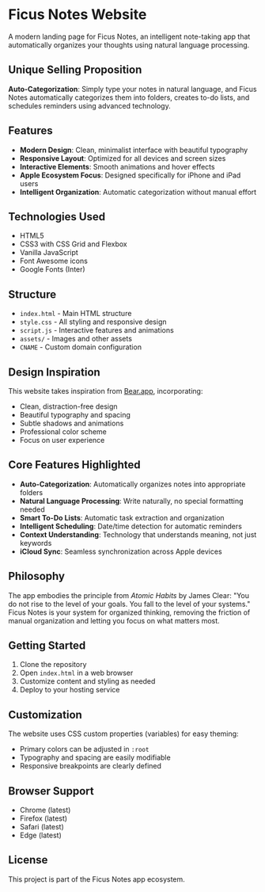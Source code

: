# Ficus Notes Website

A modern landing page for Ficus Notes, an intelligent note-taking app that automatically organizes your thoughts using natural language processing.

## Unique Selling Proposition

**Auto-Categorization**: Simply type your notes in natural language, and Ficus Notes automatically categorizes them into folders, creates to-do lists, and schedules reminders using advanced technology.

## Features

- **Modern Design**: Clean, minimalist interface with beautiful typography
- **Responsive Layout**: Optimized for all devices and screen sizes
- **Interactive Elements**: Smooth animations and hover effects
- **Apple Ecosystem Focus**: Designed specifically for iPhone and iPad users
- **Intelligent Organization**: Automatic categorization without manual effort

## Technologies Used

- HTML5
- CSS3 with CSS Grid and Flexbox
- Vanilla JavaScript
- Font Awesome icons
- Google Fonts (Inter)

## Structure

- `index.html` - Main HTML structure
- `style.css` - All styling and responsive design
- `script.js` - Interactive features and animations
- `assets/` - Images and other assets
- `CNAME` - Custom domain configuration

## Design Inspiration

This website takes inspiration from [Bear.app](http://bear.app), incorporating:
- Clean, distraction-free design
- Beautiful typography and spacing
- Subtle shadows and animations
- Professional color scheme
- Focus on user experience

## Core Features Highlighted

- **Auto-Categorization**: Automatically organizes notes into appropriate folders
- **Natural Language Processing**: Write naturally, no special formatting needed
- **Smart To-Do Lists**: Automatic task extraction and organization
- **Intelligent Scheduling**: Date/time detection for automatic reminders
- **Context Understanding**: Technology that understands meaning, not just keywords
- **iCloud Sync**: Seamless synchronization across Apple devices

## Philosophy

The app embodies the principle from *Atomic Habits* by James Clear: "You do not rise to the level of your goals. You fall to the level of your systems." Ficus Notes is your system for organized thinking, removing the friction of manual organization and letting you focus on what matters most.

## Getting Started

1. Clone the repository
2. Open `index.html` in a web browser
3. Customize content and styling as needed
4. Deploy to your hosting service

## Customization

The website uses CSS custom properties (variables) for easy theming:
- Primary colors can be adjusted in `:root`
- Typography and spacing are easily modifiable
- Responsive breakpoints are clearly defined

## Browser Support

- Chrome (latest)
- Firefox (latest)
- Safari (latest)
- Edge (latest)

## License

This project is part of the Ficus Notes app ecosystem.
